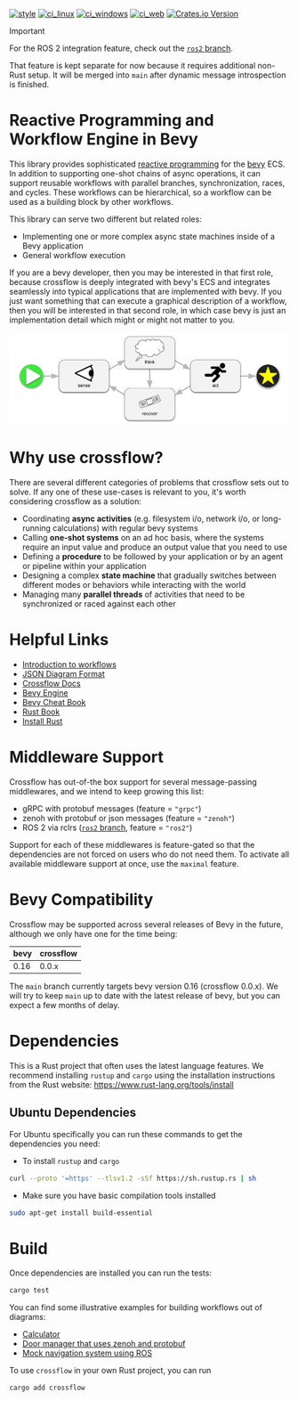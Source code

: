 [![style](https://github.com/open-rmf/crossflow/actions/workflows/style.yaml/badge.svg)](https://github.com/open-rmf/crossflow/actions/workflows/style.yaml)
[![ci_linux](https://github.com/open-rmf/crossflow/actions/workflows/ci_linux.yaml/badge.svg)](https://github.com/open-rmf/crossflow/actions/workflows/ci_linux.yaml)
[![ci_windows](https://github.com/open-rmf/crossflow/actions/workflows/ci_windows.yaml/badge.svg)](https://github.com/open-rmf/crossflow/actions/workflows/ci_windows.yaml)
[![ci_web](https://github.com/open-rmf/crossflow/actions/workflows/ci_web.yaml/badge.svg)](https://github.com/open-rmf/crossflow/actions/workflows/ci_web.yaml)
[![Crates.io Version](https://img.shields.io/crates/v/crossflow)](https://crates.io/crates/crossflow)

> [!IMPORTANT]
> For the ROS 2 integration feature, check out the [`ros2` branch](https://github.com/open-rmf/crossflow/tree/ros2).
>
> That feature is kept separate for now because it requires additional non-Rust setup. It will be merged into `main` after dynamic message introspection is finished.

# Reactive Programming and Workflow Engine in Bevy

This library provides sophisticated [reactive programming](https://en.wikipedia.org/wiki/Reactive_programming) for the [bevy](https://bevyengine.org/) ECS. In addition to supporting one-shot chains of async operations, it can support reusable workflows with parallel branches, synchronization, races, and cycles. These workflows can be hierarchical, so a workflow can be used as a building block by other workflows.

This library can serve two different but related roles:
* Implementing one or more complex async state machines inside of a Bevy application
* General workflow execution

If you are a bevy developer, then you may be interested in that first role, because crossflow is deeply integrated with bevy's ECS and integrates seamlessly into typical applications that are implemented with bevy. If you just want something that can execute a graphical description of a workflow, then you will be interested in that second role, in which case bevy is just an implementation detail which might or might not matter to you.

![sense-think-act workflow](assets/figures/sense-think-act_workflow.svg)

# Why use crossflow?

There are several different categories of problems that crossflow sets out to solve. If any one of these use-cases is relevant to you, it's worth considering crossflow as a solution:

* Coordinating **async activities** (e.g. filesystem i/o, network i/o, or long-running calculations) with regular bevy systems
* Calling **one-shot systems** on an ad hoc basis, where the systems require an input value and produce an output value that you need to use
* Defining a **procedure** to be followed by your application or by an agent or pipeline within your application
* Designing a complex **state machine** that gradually switches between different modes or behaviors while interacting with the world
* Managing many **parallel threads** of activities that need to be synchronized or raced against each other

# Helpful Links

 * [Introduction to workflows](https://docs.google.com/presentation/d/1_vJTyFKOB1T0ylCbp1jG72tn8AXYQOKgTGh9En9si-w/edit?usp=sharing)
 * [JSON Diagram Format](https://docs.google.com/presentation/d/1ShGRrbXtZYzaHTS-bPCU0nSmY-716OiFiB1VjGGTCfw/edit?usp=sharing)
 * [Crossflow Docs](https://docs.rs/crossflow/latest/crossflow/)
 * [Bevy Engine](https://bevyengine.org/)
 * [Bevy Cheat Book](https://bevy-cheatbook.github.io/)
 * [Rust Book](https://doc.rust-lang.org/stable/book/)
 * [Install Rust](https://www.rust-lang.org/tools/install)

# Middleware Support

Crossflow has out-of-the box support for several message-passing middlewares, and we intend to keep growing this list:
* gRPC with protobuf messages (feature = `"grpc"`)
* zenoh with protobuf or json messages (feature = `"zenoh"`)
* ROS 2 via rclrs ([`ros2` branch](https://github.com/open-rmf/crossflow/tree/ros2), feature = `"ros2"`)

Support for each of these middlewares is feature-gated so that the dependencies are not forced on users who do not need them. To activate all available middleware support at once, use the `maximal` feature.

# Bevy Compatibility

Crossflow may be supported across several releases of Bevy in the future, although we only have one for the time being:

| bevy | crossflow |
|------|--------------|
|0.16  | 0.0.x        |

The `main` branch currently targets bevy version 0.16 (crossflow 0.0.x). We
will try to keep `main` up to date with the latest release of bevy, but you can
expect a few months of delay.

# Dependencies

This is a Rust project that often uses the latest language features. We recommend
installing `rustup` and `cargo` using the installation instructions from the Rust
website: https://www.rust-lang.org/tools/install

## Ubuntu Dependencies

For Ubuntu specifically you can run these commands to get the dependencies you need:

* To install `rustup` and `cargo`
```bash
curl --proto '=https' --tlsv1.2 -sSf https://sh.rustup.rs | sh
```

* Make sure you have basic compilation tools installed
```bash
sudo apt-get install build-essential
```

# Build

Once dependencies are installed you can run the tests:

```bash
cargo test
```

You can find some illustrative examples for building workflows out of diagrams:
* [Calculator](examples/diagram/calculator)
* [Door manager that uses zenoh and protobuf](examples/zenoh-examples)
* [Mock navigation system using ROS](hhttps://github.com/open-rmf/crossflow/tree/ros2/examples/ros2)

To use `crossflow` in your own Rust project, you can run

```bash
cargo add crossflow
```
